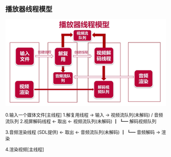 ## 播放器线程模型


![thread](./images/video_thread.png)

0.输入一个媒体文件[主线程]
1.解复用线程   ->  输入 ->  视频流队列(未解码) / 音频流队列
2.视屏解码线程  <-  取出  <-  视频流队列(未解码)
      ┃
      ┗━ 解码视频队列

3.音频渲染线程 (SDL提供)   <-  取出  <-  音频流队列(未解码)
      ┃
      ┗━ 音频解码 -> 渲染

4.渲染视频[主线程]

